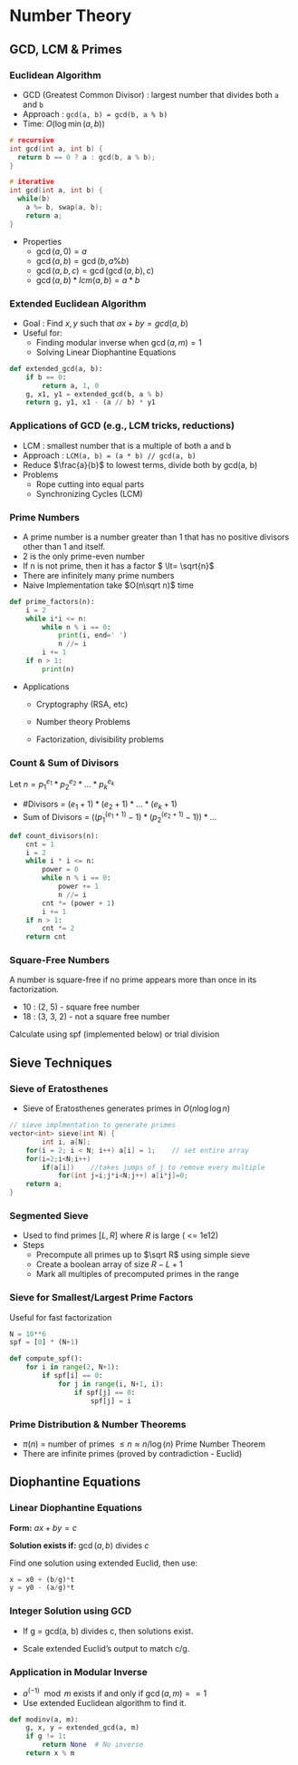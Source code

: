 # Number Theory

## GCD, LCM & Primes

### Euclidean Algorithm

- GCD (Greatest Common Divisor) : largest number that divides both `a` and `b`
- Approach : `gcd(a, b) = gcd(b, a % b)`
- Time: $O(\log \min(a, b))$

````c++
# recursive
int gcd(int a, int b) {
  return b == 0 ? a : gcd(b, a % b);
}

# iterative
int gcd(int a, int b) {
  while(b)
    a %= b, swap(a, b);
 	return a;
}
````

* Properties
  * $\gcd({a,0}) = a$
  * $\gcd(a, b) = \gcd(b, a\%b)$
  * $\gcd (a, b, c) = \gcd(\gcd(a, b), c)$
  * $\gcd(a, b) * lcm(a, b) = a * b$


### Extended Euclidean Algorithm

- Goal : Find $x, y$ such that $ax + by = gcd(a, b)$
- Useful for:
  - Finding modular inverse when $\gcd (a, m) = 1$
  - Solving Linear Diophantine Equations

````python
def extended_gcd(a, b):
    if b == 0:
        return a, 1, 0
    g, x1, y1 = extended_gcd(b, a % b)
    return g, y1, x1 - (a // b) * y1
````

### Applications of GCD (e.g., LCM tricks, reductions)

- LCM : smallest number that is a multiple of both a and b
- Approach : `LCM(a, b) = (a * b) // gcd(a, b)`
- Reduce $\frac{a}{b}$ to lowest terms, divide both by gcd(a, b)
- Problems
  - Rope cutting into equal parts
  - Synchronizing Cycles (LCM)

### Prime Numbers

* A prime number is a number greater than 1 that has no positive divisors other than 1 and itself.
* 2 is the only prime-even number
* If n is not prime, then it has a factor $ \lt= \sqrt{n}$
* There are infinitely many prime numbers
* Naive Implementation take $O(n\sqrt n)$ time

````python
def prime_factors(n):
    i = 2
    while i*i <= n:
        while n % i == 0:
            print(i, end=' ')
            n //= i
        i += 1
    if n > 1:
        print(n)
````

* Applications

  * Cryptography (RSA, etc)

  * Number theory Problems

  * Factorization, divisibility problems

### Count & Sum of Divisors

Let $n = p_1^{e_1} *p_2^{e_2} * ... *p_k^{e_k}$

- #Divisors = $(e_1 + 1) * (e_2 + 1)* ... *(e_k + 1)$
- Sum of Divisors = $((p_1^{(e_1 + 1)}-1)*(p_2^{(e_2 + 1)}-1))*...$

````python
def count_divisors(n):
    cnt = 1
    i = 2
    while i * i <= n:
        power = 0
        while n % i == 0:
            power += 1
            n //= i
        cnt *= (power + 1)
        i += 1
    if n > 1:
        cnt *= 2
    return cnt
````

### Square-Free Numbers

A number is square-free if no prime appears more than once in its factorization.

- 10 : (2, 5) - square free number
- 18 : (3, 3, 2) - not a square free number

Calculate using spf (implemented below) or trial division

## Sieve Techniques

### Sieve of Eratosthenes

* Sieve of Eratosthenes generates primes in $O(n \log \log n)$ 

````c++
// sieve implmentation to generate primes
vector<int> sieve(int N) {
		int i, a[N];
  	for(i = 2; i < N; i++) a[i] = 1;	// set entire array
    for(i=2;i<N;i++) 
        if(a[i])	//takes jumps of j to remove every multiple
            for(int j=i;j*i<N;j++) a[i*j]=0;
    return a;
}
````

### Segmented Sieve

- Used to find primes $[L, R]$ where $R$ is large ( <= 1e12)
- Steps
  - Precompute all primes up to $\sqrt R$ using simple sieve
  - Create a boolean array of size $R-L+1$
  - Mark all multiples of precomputed primes in the range

### Sieve for Smallest/Largest Prime Factors

Useful for fast factorization

````python
N = 10**6
spf = [0] * (N+1)

def compute_spf():
    for i in range(2, N+1):
        if spf[i] == 0:
            for j in range(i, N+1, i):
                if spf[j] == 0:
                    spf[j] = i
````

### Prime Distribution & Number Theorems

- $\pi (n)$ = number of primes $\le n \approx n / \log(n)$ Prime Number Theorem
- There are infinite primes (proved by contradiction - Euclid)

## Diophantine Equations

### Linear Diophantine Equations

**Form:** $ax + by = c$

**Solution exists if:** $\gcd(a, b)$ divides $c$

Find one solution using extended Euclid, then use:

````python
x = x0 + (b/g)*t  
y = y0 - (a/g)*t
````

### Integer Solution using GCD

- If g = gcd(a, b) divides c, then solutions exist.

- Scale extended Euclid’s output to match c/g.

### Application in Modular Inverse

- $a^{(-1)} \mod m$ exists if and only if $\gcd(a, m) == 1$
- Use extended Euclidean algorithm to find it.

````python
def modinv(a, m):
    g, x, y = extended_gcd(a, m)
    if g != 1:
        return None  # No inverse
    return x % m
````

